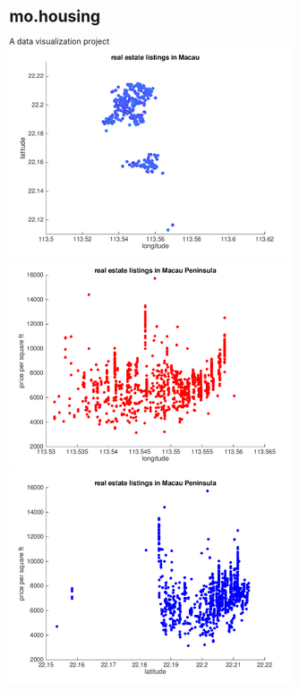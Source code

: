 # mo.housing
A data visualization project
![alt text](https://github.com/oysteryeagle/mo.housing/blob/master/graphs%20and%20maps/listings.png)
![alt text](https://github.com/oysteryeagle/mo.housing/blob/master/graphs%20and%20maps/pricepsqftLong.png)
![alt text](https://github.com/oysteryeagle/mo.housing/blob/master/graphs%20and%20maps/pricepsqftLat.png)
